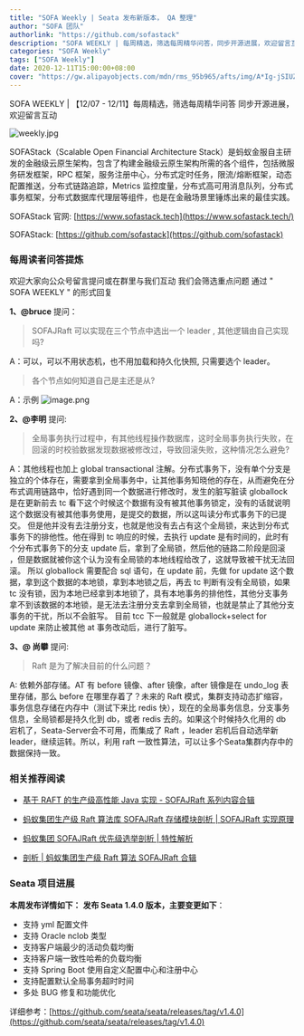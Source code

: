 ```yaml
---
title: "SOFA Weekly | Seata 发布新版本， QA 整理"
author: "SOFA 团队"
authorlink: "https://github.com/sofastack"
description: "SOFA WEEKLY | 每周精选，筛选每周精华问答，同步开源进展，欢迎留言互动。"
categories: "SOFA Weekly"
tags: ["SOFA Weekly"]
date: 2020-12-11T15:00:00+08:00
cover: "https://gw.alipayobjects.com/mdn/rms_95b965/afts/img/A*Ig-jSIUZWx0AAAAAAAAAAAAAARQnAQ"
---
```


SOFA WEEKLY | 【12/07 - 12/11】每周精选，筛选每周精华问答
同步开源进展，欢迎留言互动

![weekly.jpg](https://gw.alipayobjects.com/mdn/rms_95b965/afts/img/A*ARgKS6SuU7YAAAAAAAAAAAAAARQnAQ)

SOFAStack（Scalable Open Financial Architecture Stack）是蚂蚁金服自主研发的金融级云原生架构，包含了构建金融级云原生架构所需的各个组件，包括微服务研发框架，RPC 框架，服务注册中心，分布式定时任务，限流/熔断框架，动态配置推送，分布式链路追踪，Metrics 监控度量，分布式高可用消息队列，分布式事务框架，分布式数据库代理层等组件，也是在金融场景里锤炼出来的最佳实践。

SOFAStack 官网: [https://www.sofastack.tech](https://www.sofastack.tech/)

SOFAStack: [https://github.com/sofastack](https://github.com/sofastack)

### 每周读者问答提炼

欢迎大家向公众号留言提问或在群里与我们互动
我们会筛选重点问题
通过 " SOFA WEEKLY " 的形式回复

**1、@bruce** 提问：

> SOFAJRaft  可以实现在三个节点中选出一个 leader , 其他逻辑由自己实现吗?

A：可以，可以不用状态机，也不用加载和持久化快照, 只需要选个 leader。
> 各个节点如何知道自己是主还是从?

A：示例
![image.png](https://cdn.nlark.com/yuque/0/2020/png/2883938/1607673338953-07cc1ecc-1ab5-445d-a971-91d17d210e2f.png#align=left&display=inline&height=635&margin=%5Bobject%20Object%5D&name=image.png&originHeight=635&originWidth=795&size=79429&status=done&style=none&width=795)

**2、@李明** 提问:

> 全局事务执行过程中，有其他线程操作数据库，这时全局事务执行失败，在回滚的时校验数据发现数据被修改过，导致回滚失败，这种情况怎么避免?

A：其他线程也加上 global transactional 注解。分布式事务下，没有单个分支是独立的个体存在，需要拿到全局事务中，让其他事务知晓他的存在，从而避免在分布式调用链路中，恰好遇到同一个数据进行修改时，发生的脏写脏读 globallock 是在更新前去 tc 看下这个时候这个数据有没有被其他事务锁定，没有的话就说明这个数据没有被其他事务使用，是提交的数据，所以这叫读分布式事务下的已提交。
但是他并没有去注册分支，也就是他没有去占有这个全局锁，来达到分布式事务下的排他性。他在得到 tc 响应的时候，去执行 update 是有时间的，此时有个分布式事务下的分支 update 后，拿到了全局锁，然后他的链路二阶段是回滚 ，但是数据就被你这个认为没有全局锁的本地线程给改了，这就导致被干扰无法回滚。
所以 globallock 需要配合 sql 语句，在 update 前，先做 for update 这个数据，拿到这个数据的本地锁，拿到本地锁之后，再去 tc 判断有没有全局锁，如果 tc 没有锁，因为本地已经拿到本地锁了，具有本地事务的排他性，其他分支事务拿不到该数据的本地锁，是无法去注册分支去拿到全局锁，也就是禁止了其他分支事务的干扰，所以不会脏写。
目前 tcc 下一般就是 globallock+select for update 来防止被其他 at 事务改动后，进行了脏写。

**3、@ 尚攀** 提问:

> Raft 是为了解决目前的什么问题？

A: 依赖外部存储。AT 有 before 镜像、after 镜像，after 镜像是在 undo_log 表里存储，那么 before 在哪里存着了？未来的 Raft 模式，集群支持动态扩缩容，事务信息存储在内存中（测试下来比 redis 快），现在的全局事务信息，分支事务信息，全局锁都是持久化到 db，或者 redis 去的。如果这个时候持久化用的 db 宕机了，Seata-Server会不可用，而集成了 Raft ，leader 宕机后自动选举新 leader，继续运转。所以，利用 raft 一致性算法，可以让多个Seata集群内存中的数据保持一致。
 
### 相关推荐阅读

- [基于 RAFT 的生产级高性能 Java 实现 - SOFAJRaft 系列内容合辑](http://mp.weixin.qq.com/s?__biz=MzUzMzU5Mjc1Nw==&mid=2247486702&idx=1&sn=6fd48197893a8dd5546a8c7669430297&chksm=faa0e334cdd76a229640d3b3d8f779ada8ba706ccf1b0a89b8d0786e025e2f1da4400cb5bd35&scene=21)

- [蚂蚁集团生产级 Raft 算法库 SOFAJRaft 存储模块剖析 | SOFAJRaft 实现原理](http://mp.weixin.qq.com/s?__biz=MzUzMzU5Mjc1Nw==&mid=2247485000&idx=1&sn=42b6f967b2ad43dd82983929d5800a33&chksm=faa0e992cdd7608499b5d58a65334653059acc2e35381157724c55d6a50743ba024298c63384&scene=21)

- [蚂蚁集团 SOFAJRaft 优先级选举剖析 | 特性解析](http://mp.weixin.qq.com/s?__biz=MzUzMzU5Mjc1Nw==&mid=2247486054&idx=1&sn=a934c1c2d8a28a1d300ed1ebfbf25109&chksm=faa0e5bccdd76caaac35ad2a81a6bb5b98a3047fa8207b1aaff1acbae252f3d90115db55c763&scene=21)

- [剖析 | 蚂蚁集团生产级 Raft 算法 SOFAJRaft 合辑](http://mp.weixin.qq.com/s?__biz=MzUzMzU5Mjc1Nw==&mid=2247485880&idx=2&sn=0e6821f9c567ade1d43cb87071c20508&chksm=faa0e662cdd76f74ce5b49e21b3c86c304993138030cdade661305d7fa367978ad802912c534&scene=21)

### Seata 项目进展

**本周发布详情如下：**
**发布 Seata 1.4.0 版本，主要变更如下**：

- 支持 yml 配置文件
- 支持 Oracle nclob 类型
- 支持客户端最少的活动负载均衡
- 支持客户端一致性哈希的负载均衡
- 支持 Spring Boot 使用自定义配置中心和注册中心
- 支持配置默认全局事务超时时间
- 多处 BUG 修复和功能优化

详细参考：[https://github.com/seata/seata/releases/tag/v1.4.0](https://github.com/seata/seata/releases/tag/v1.4.0)
